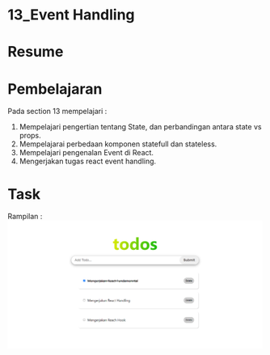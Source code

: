 # 13_Event Handling

# Resume

# Pembelajaran
Pada section 13 mempelajari :  
1. Mempelajari pengertian tentang State, dan perbandingan antara state vs props.    
2. Mempelajarai perbedaan komponen statefull dan stateless.   
3. Mempelajari pengenalan Event di React.  
4. Mengerjakan tugas react event handling.  

# Task
Rampilan :  
![alt text](https://github.com/rizqihidayat3017/react_muhammad-rizqi-hidayat/blob/master/13_Event%20Handling/Screenshoot/Tampilan.png)








